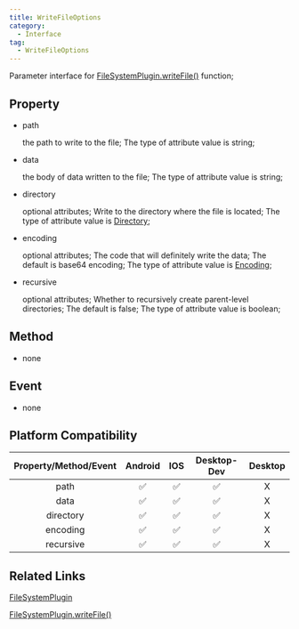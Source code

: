 ```yaml
---
title: WriteFileOptions
category:
  - Interface
tag:
  - WriteFileOptions
---
```


Parameter interface for [FileSystemPlugin.writeFile()](../../plugin/file-system/write-file.md) function;

 

## Property

  - path

    the path to write to the file;
    The type of attribute value is string;

  - data

    the body of data written to the file;
    The type of attribute value is string;

  - directory

    optional attributes;
    Write to the directory where the file is located;
    The type of attribute value is [Directory](../directory/index.md);

  - encoding

    optional attributes;
    The code that will definitely write the data;
    The default is base64 encoding;
    The type of attribute value is [Encoding](../encoding/index.md);

  - recursive

    optional attributes;
    Whether to recursively create parent-level directories;
    The default is false;
    The type of attribute value is boolean;


## Method

  - none

## Event

  - none

## Platform Compatibility

| Property/Method/Event  | Android | IOS | Desktop-Dev  | Desktop |
|:------------:|:-------:|:---:|:------------:|:-------:|
| path         | ✅      | ✅  | ✅           | X       |
| data         | ✅      | ✅  | ✅           | X       |
| directory    | ✅      | ✅  | ✅           | X       |
| encoding     | ✅      | ✅  | ✅           | X       |
| recursive    | ✅      | ✅  | ✅           | X       |

## Related Links

[FileSystemPlugin](../../plugin/file-system/index.md)

[FileSystemPlugin.writeFile()](../../plugin/file-system/write-file.md)



